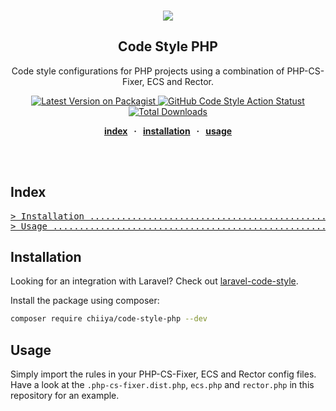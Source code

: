 <br />
<div align="center">
  <p align="center">
    <a href="https://php.net/" target="_blank"><img src="https://img.shields.io/badge/php-%3E%3D%208.1-8892BF.svg"></a>
  </p>

  <strong>
    <h2 align="center">Code Style PHP</h2>
  </strong>

  <p align="center">
    Code style configurations for PHP projects using a combination of PHP-CS-Fixer, ECS and Rector.
  </p>

  <a href="https://packagist.org/packages/chiiya/code-style-php">
    <img src="https://img.shields.io/packagist/v/chiiya/code-style-php.svg?style=flat-square" alt="Latest Version on Packagist">
  </a>
  <a href="https://github.com/chiiya/code-style-php/actions?query=workflow%3ALint+branch%3Amaster">
    <img src="https://img.shields.io/github/workflow/status/chiiya/code-style-php/Lint?label=code%20style" alt="GitHub Code Style Action Statust">
  </a>
  <a href="https://packagist.org/packages/chiiya/code-style-php">
    <img src="https://img.shields.io/packagist/dt/chiiya/code-style-php.svg?style=flat-square" alt="Total Downloads">
  </a>

  <p align="center">
    <strong>
    <a href="#index">index</a>
    &nbsp; &middot; &nbsp;
    <a href="#installation">installation</a>
    &nbsp; &middot; &nbsp;
    <a href="#usage">usage</a>
    </strong>
  </p>

  <br>
</div>
<br />

## Index

<pre>
<a href="#installation"
>> Installation ..................................................................... </a>
<a href="#usage"
>> Usage ............................................................................ </a>
</pre>

## Installation

Looking for an integration with Laravel? Check out [laravel-code-style](https://github.com/chiiya/laravel-code-style).

Install the package using composer:

```bash
composer require chiiya/code-style-php --dev
```

## Usage
Simply import the rules in your PHP-CS-Fixer, ECS and Rector config files. Have a look at the 
`.php-cs-fixer.dist.php`, `ecs.php` and `rector.php` in this repository for an example.
